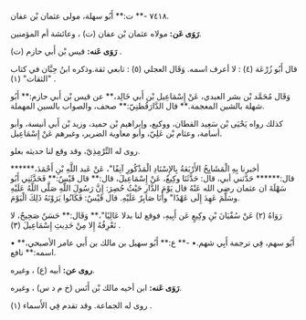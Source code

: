 ٧٤١٨ -** ت:** أَبُو سهلة، مولى عثمان بْن عفان.

**رَوَى عَن:** مولاه عثمان بْن عفان (ت) ، وعائشة أم المؤمنين.

**رَوَى عَنه:** قيس بْن أَبي حازم (ت) .

قال أَبُو زُرْعَة (٤) : لا أعرف اسمه. وَقَال العجلي (٥) : تابعي ثقة.وذكره ابنُ حِبَّان في كتاب "الثقات" (١) .

وَقَال مُحَمَّد بْن بشر العبدي، عَنْ إِسْمَاعِيل بْن أَبي خَالِد،** عن قيس بْن أَبي حازم:** أَبُو شهلة بالشين المعجمة.** قال الدَّارَقُطنِيّ:** صحف، والصواب بالسين المهملة.

كذلك رواه يَحْيَى بْن سَعِيد القطان، ووكيع، وإبراهيم بْن حميد، وزيد بْن أَبي أنيسة، وأبو أسامة، وعثام بْن عَلِيّ، وأبو معاوية الضرير، وغيرهم عَنْ إِسْمَاعِيل.

روى له التِّرْمِذِيّ، وقد وقع لنا حديثه بعلو.

أخبرنا بِهِ الْمَشَايِخُ الأَرْبَعَةُ بِالإِسْنَادِ الْمَذْكُورِ آنِفًا"، عَنْ عَبد اللَّهِ بْنِ أَحْمَدَ،****** قال:****** حَدَّثني أبي، قال: حَدَّثَنَا وكِيعٌ، عَنْ إِسْمَاعِيلَ، قال:** قال قَيْسٌ:** فَحَدَّثَنِي أَبُو سَهْلَةَ ان عثمان رضي الله عَنْهُ قال يَوْمَ الدَّارِ حَيْثُ حُصِرَ: إِنَّ رَسُولَ اللَّهِ صَلَّى اللَّهُ عَلَيْهِ وسَلَّمَ عَهِدَ إِلَى عَهْدًا" وأَنَا صَابِرٌ عَلَيْهِ. قال قَيْسٌ: فَكَانُوا يَرَوْنَهُ ذَلِكَ الْيَوْمَ.

رَوَاهُ (٢) عَنْ سُفْيَانَ بْنِ وكِيعٍ عَن أَبِيهِ، فوقع لنا بدلا عَالِيًا"،** وَقَال:** حَسَنٌ صَحِيحٌ، لا نَعْرِفُهُ إِلا مِنْ حَدِيثِ إِسْمَاعِيلَ (٣) .

• أَبُو سهم، فِي ترجمة أَبِي شهم.• -** ع:** أَبُو سهيل بن مالك بن أَبي عامر الأصبحي،** اسمه:** نافع.

**روى عن:** أبيه (ع) ، وغيره.

**رَوَى عَنه:** ابن أخيه مالك بْن أَنَس (خ م د س) ، وغيره.

روى له الجماعة. وقد تقدم فِي الأَسماء (١) .